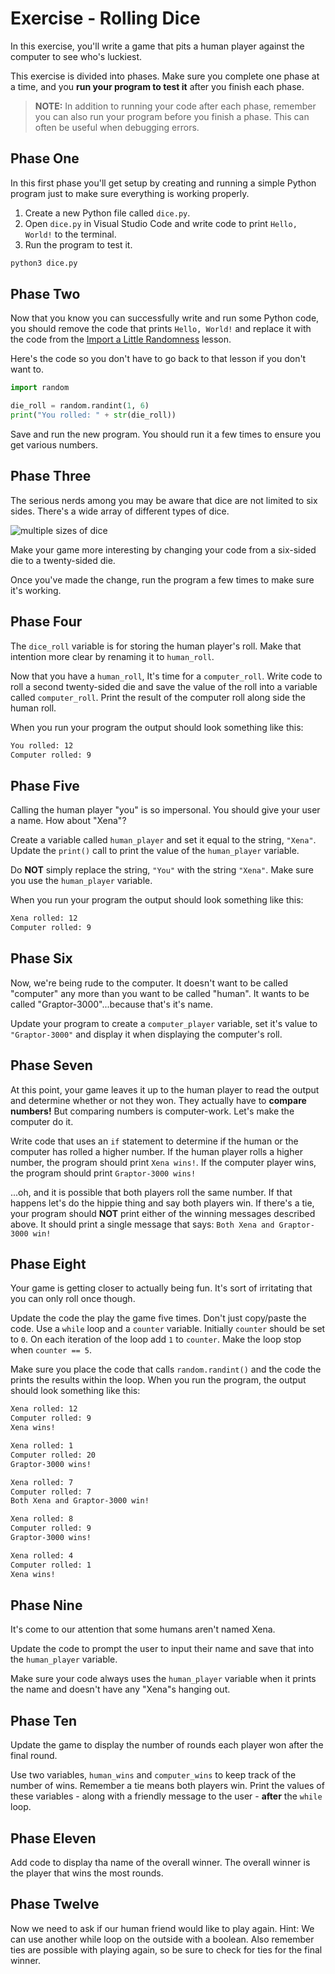 # Exercise - Rolling Dice

In this exercise, you'll write a game that pits a human player against the computer to see who's luckiest.

This exercise is divided into phases. Make sure you complete one phase at a time, and you **run your program to test it** after you finish each phase.

> **NOTE:** In addition to running your code after each phase, remember you can also run your program before you finish a phase. This can often be useful when debugging errors.

## Phase One

In this first phase you'll get setup by creating and running a simple Python program just to make sure everything is working properly.

1. Create a new Python file called `dice.py`.
1. Open `dice.py` in Visual Studio Code and write code to print `Hello, World!` to the terminal.
1. Run the program to test it.

```sh
python3 dice.py
```

## Phase Two

Now that you know you can successfully write and run some Python code, you should remove the code that prints `Hello, World!` and replace it with the code from the [Import a Little Randomness](./../prework/import_random.md) lesson.

Here's the code so you don't have to go back to that lesson if you don't want to.

```python
import random

die_roll = random.randint(1, 6)
print("You rolled: " + str(die_roll))
```

Save and run the new program. You should run it a few times to ensure you get various numbers.

## Phase Three

The serious nerds among you may be aware that dice are not limited to six sides. There's a wide array of different types of dice.

![multiple sizes of dice](https://www.allaboutlean.com/wp-content/uploads/2019/11/D4-D6-D8-D10-D12-D20-Dice-Red.jpg)

Make your game more interesting by changing your code from a six-sided die to a twenty-sided die.

Once you've made the change, run the program a few times to make sure it's working.

## Phase Four

The `dice_roll` variable is for storing the human player's roll. Make that intention more clear by renaming it to `human_roll`.

Now that you have a `human_roll`, It's time for a `computer_roll`. Write code to roll a second twenty-sided die and save the value of the roll into a variable called `computer_roll`. Print the result of the computer roll along side the human roll.

When you run your program the output should look something like this:

```txt
You rolled: 12
Computer rolled: 9
```

## Phase Five

Calling the human player "you" is so impersonal. You should give your user a name. How about "Xena"?

Create a variable called `human_player` and set it equal to the string, `"Xena"`. Update the `print()` call to print the value of the `human_player` variable.

Do **NOT** simply replace the string, `"You"` with the string `"Xena"`. Make sure you use the `human_player` variable.

When you run your program the output should look something like this:

```txt
Xena rolled: 12
Computer rolled: 9
```

## Phase Six

Now, we're being rude to the computer. It doesn't want to be called "computer" any more than you want to be called "human". It wants to be called "Graptor-3000"...because that's it's name.

Update your program to create a `computer_player` variable, set it's value to `"Graptor-3000"` and display it when displaying the computer's roll.

## Phase Seven

At this point, your game leaves it up to the human player to read the output and determine whether or not they won. They actually have to **compare numbers!** But comparing numbers is computer-work. Let's make the computer do it.

Write code that uses an `if` statement to determine if the human or the computer has rolled a higher number. If the human player rolls a higher number, the program should print `Xena wins!`. If the computer player wins, the program should print `Graptor-3000 wins!`

...oh, and it is possible that both players roll the same number. If that happens let's do the hippie thing and say both players win. If there's a tie, your program should **NOT** print either of the winning messages described above. It should print a single message that says: `Both Xena and Graptor-3000 win!`

## Phase Eight

Your game is getting closer to actually being fun. It's sort of irritating that you can only roll once though.

Update the code the play the game five times. Don't just copy/paste the code. Use a `while` loop and a `counter` variable. Initially `counter` should be set to `0`. On each iteration of the loop add `1` to `counter`. Make the loop stop when `counter == 5`.

Make sure you place the code that calls `random.randint()` and the code the prints the results within the loop. When you run the program, the output should look something like this:

```txt
Xena rolled: 12
Computer rolled: 9
Xena wins!

Xena rolled: 1
Computer rolled: 20
Graptor-3000 wins!

Xena rolled: 7
Computer rolled: 7
Both Xena and Graptor-3000 win!

Xena rolled: 8
Computer rolled: 9
Graptor-3000 wins!

Xena rolled: 4
Computer rolled: 1
Xena wins!
```

## Phase Nine

It's come to our attention that some humans aren't named Xena.

Update the code to prompt the user to input their name and save that into the `human_player` variable.

Make sure your code always uses the `human_player` variable when it prints the name and doesn't have any "Xena"s hanging out.

## Phase Ten

Update the game to display the number of rounds each player won after the final round.

Use two variables, `human_wins` and `computer_wins` to keep track of the number of wins. Remember a tie means both players win. Print the values of these variables - along with a friendly message to the user - **after** the `while` loop.

## Phase Eleven

Add code to display tha name of the overall winner. The overall winner is the player that wins the most rounds.

## Phase Twelve

Now we need to ask if our human friend would like to play again.  Hint: We can use another while loop on the outside with a boolean.  Also remember ties are possible with playing again, so be sure to check for ties for the final winner. 